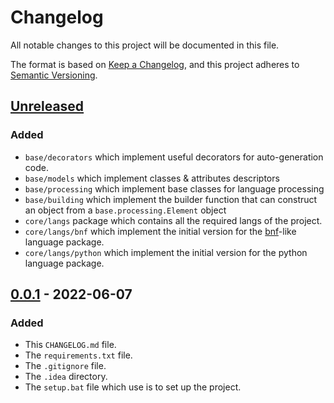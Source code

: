 # Changelog

All notable changes to this project will be documented in this file.

The format is based on [Keep a Changelog](https://keepachangelog.com/en/1.0.0/),
and this project adheres to [Semantic Versioning](https://semver.org/spec/v2.0.0.html).

## [Unreleased](https://github.com/GabrielAmare/Language/compare/v0.0.1...HEAD)

### Added

- `base/decorators` which implement useful decorators for auto-generation code.
- `base/models` which implement classes & attributes descriptors
- `base/processing` which implement base classes for language processing
- `base/building` which implement the builder function that can construct an object from a `base.processing.Element`
  object
- `core/langs` package which contains all the required langs of the project.
- `core/langs/bnf` which implement the initial version for
  the [bnf](https://en.wikipedia.org/wiki/Backus%E2%80%93Naur_form)-like language package.
- `core/langs/python` which implement the initial version for the python language package.

## [0.0.1](https://github.com/GabrielAmare/Language/releases/tag/v0.0.1) - 2022-06-07

### Added

- This `CHANGELOG.md` file.
- The `requirements.txt` file.
- The `.gitignore` file.
- The `.idea` directory.
- The `setup.bat` file which use is to set up the project.

